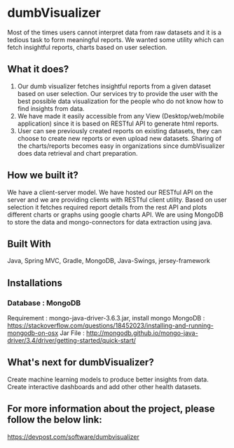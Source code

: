 # dumbVisualizer
Most of the times users cannot interpret data from raw datasets and it is a tedious task to form meaningful reports. We wanted some utility which can fetch insightful reports, charts based on user selection.

## What it does?
1. Our dumb visualizer fetches insightful reports from a given dataset based on user selection. Our services try to provide the user with the best possible data visualization for the people who do not know how to find insights from data.
2. We have made it easily accessible from any View (Desktop/web/mobile application) since it is based on RESTful API to generate html reports.
3. User can see previously created reports on existing datasets, they can choose to create new reports or even upload new datasets.
Sharing of the charts/reports becomes easy in organizations since dumbVisualizer does data retrieval and chart preparation.

## How we built it?
We have a client-server model. We have hosted our RESTful API on the server and we are providing clients with RESTful client utility. Based on user selection it fetches required report details from the rest API and plots different charts or graphs using google charts API. We are using MongoDB to store the data and mongo-connectors for data extraction using java.

## Built With
Java, Spring MVC, Gradle, MongoDB, Java-Swings, jersey-framework

## Installations
### Database : MongoDB
Requirement : mongo-java-driver-3.6.3.jar, install mongo
MongoDB : https://stackoverflow.com/questions/18452023/installing-and-running-mongodb-on-osx
Jar File : http://mongodb.github.io/mongo-java-driver/3.4/driver/getting-started/quick-start/  

## What's next for dumbVisualizer?
Create machine learning models to produce better insights from data. Create interactive dashboards and add other other health datasets.

## For more information about the project, please follow the below link:
https://devpost.com/software/dumbvisualizer


